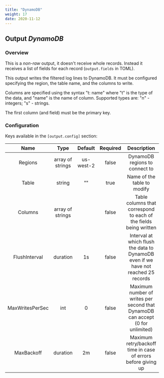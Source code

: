 ```yaml
---
title: "DynamoDB"
weight: 17
date: 2020-11-12
---
```

## Output *DynamoDB*

### Overview
This is a *non-raw* output, it doesn't receive whole records. Instead it receives a list of fields for each record (`output.fields` in TOML).


This output writes the filtered log lines to DynamoDB.
 It must be
configured specifying the region, the table name, and the columns
to write.

Columns are specified using the syntax "t:
name" where "t"
is the type of the data, and "name" is the name of column.
 Supported
types are:
 "n" - integers; "s" - strings.

The first column (and field) must be the primary key.



### Configuration

Keys available in the `[output.config]` section:

|Name|Type|Default|Required|Description|
|:--:|:--:|:-----:|:------:|:---------:|
| Regions| array of strings| us-west-2| false| DynamoDB regions to connect to|
| Table| string| ""| true| Name of the table to modify|
| Columns| array of strings| | false| Table columns that correspond to each of the fields being written|
| FlushInterval| duration| 1s| false| Interval at which flush the data to DynamoDB even if we have not reached 25 records|
| MaxWritesPerSec| int| 0| false| Maximum number of writes per second that DynamoDB can accept (0 for unlimited)|
| MaxBackoff| duration| 2m| false| Maximum retry/backoff time in case of errors before giving up|

